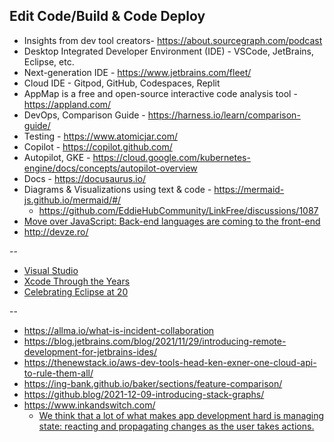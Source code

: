 ## Edit Code/Build & Code Deploy

- Insights from dev tool creators- https://about.sourcegraph.com/podcast
- Desktop Integrated Developer Environment (IDE) - VSCode, JetBrains, Eclipse, etc.
- Next-generation IDE - https://www.jetbrains.com/fleet/
- Cloud IDE - Gitpod, GitHub, Codespaces, Replit
- AppMap is a free and open-source interactive code analysis tool - https://appland.com/
- DevOps, Comparison Guide - https://harness.io/learn/comparison-guide/
- Testing - https://www.atomicjar.com/
- Copilot - https://copilot.github.com/
- Autopilot, GKE - https://cloud.google.com/kubernetes-engine/docs/concepts/autopilot-overview
- Docs - https://docusaurus.io/
- Diagrams & Visualizations using text & code - https://mermaid-js.github.io/mermaid/#/
  - https://github.com/EddieHubCommunity/LinkFree/discussions/1087
- [Move over JavaScript: Back-end languages are coming to the front-end](https://github.com/readme/featured/server-side-languages-for-front-end)
- http://devze.ro/


--

- [Visual Studio](https://visualstudio.microsoft.com/free-developer-offers/)
- [Xcode Through the Years](https://martiancraft.com/blog/2022/01/xcode-through-the-years/)
- [Celebrating Eclipse at 20](https://blogs.eclipse.org/post/mike-milinkovich/celebrating-eclipse-20)

--

- https://allma.io/what-is-incident-collaboration
- https://blog.jetbrains.com/blog/2021/11/29/introducing-remote-development-for-jetbrains-ides/
- https://thenewstack.io/aws-dev-tools-head-ken-exner-one-cloud-api-to-rule-them-all/
- https://ing-bank.github.io/baker/sections/feature-comparison/
- https://github.blog/2021-12-09-introducing-stack-graphs/
- https://www.inkandswitch.com/
    - [We think that a lot of what makes app development hard is managing state: reacting and propagating changes as the user takes actions.](https://riffle.systems/essays/prelude/)


